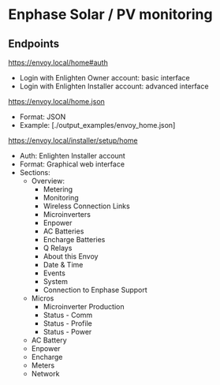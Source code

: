 Enphase Solar / PV monitoring
=============================



## Endpoints
https://envoy.local/home#auth

- Login with Enlighten Owner account: basic interface
- Login with Enlighten Installer account: advanced interface


https://envoy.local/home.json
- Format: JSON
- Example: [./output_examples/envoy_home.json]


https://envoy.local/installer/setup/home
- Auth: Enlighten Installer account
- Format: Graphical web interface
- Sections:
  - Overview:
    - Metering
    - Monitoring
    - Wireless Connection Links
    - Microinverters
    - Enpower
    - AC Batteries
    - Encharge Batteries
    - Q Relays
    - About this Envoy
    - Date & Time
    - Events
    - System
    - Connection to Enphase Support
  - Micros
    - Microinverter Production
    - Status - Comm
    - Status - Profile
    - Status - Power
  - AC Battery
  - Enpower
  - Encharge
  - Meters
  - Network

